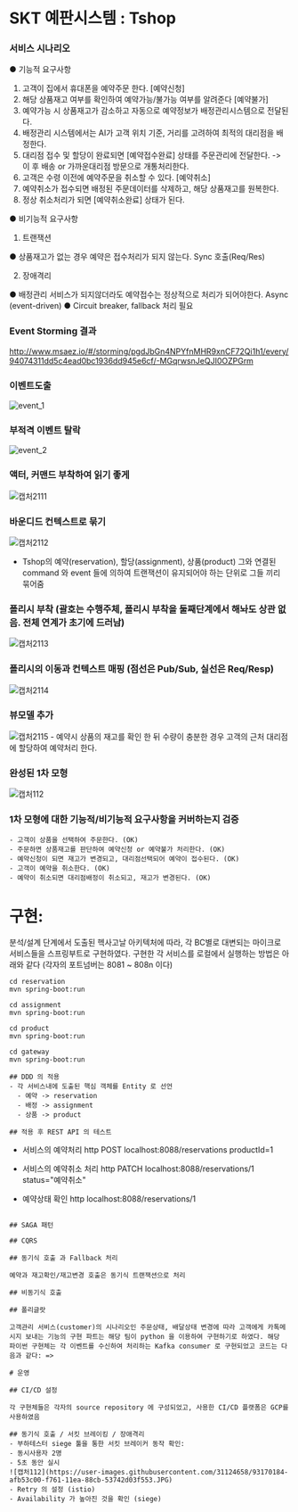 # SKT 예판시스템 : Tshop


### 서비스 시나리오

  ● 기능적 요구사항

  1. 고객이 집에서 휴대폰을 예약주문 한다. [예약신청]
  2. 해당 상품재고 여부를 확인하여 예약가능/불가능 여부를 알려준다 [예약불가]
  3. 예약가능 시 상품재고가 감소하고 자동으로 예약정보가 배정관리시스템으로 전달된다.
  4. 배정관리 시스템에서는 AI가 고객 위치 기준, 거리를 고려하여 최적의 대리점을 배정한다.
  5. 대리점 접수 및 할당이 완료되면 [예약접수완료] 상태를 주문관리에 전달한다. -> 이 후 배송 or 가까운대리점 방문으로 개통처리한다.
  6. 고객은 수령 이전에 예약주문을 취소할 수 있다. [예약취소]
  7. 예약취소가 접수되면 배정된 주문데이터를 삭제하고, 해당 상품재고를 원복한다.
  8. 정상 취소처리가 되면 [예약취소완료] 상태가 된다.

  ● 비기능적 요구사항

  1. 트랜잭션

  ● 상품재고가 없는 경우 예약은 접수처리가 되지 않는다. Sync 호출(Req/Res)
  
  2. 장애격리

  ● 배정관리 서비스가 되지않더라도 예약접수는 정상적으로 처리가 되어야한다. Async (event-driven)
  ●   Circuit breaker, fallback 처리 필요


### Event Storming 결과
  
http://www.msaez.io/#/storming/pgdJbGn4NPYfnMHR9xnCF72Qi1h1/every/94074311dd5c4ead0bc1936dd945e6cf/-MGqrwsnJeQJI0OZPGrm


### 이벤트도출

![event_1](https://user-images.githubusercontent.com/45332921/93048866-cfcdf800-f69a-11ea-9cd4-11519e9a8316.jpg)

### 부적격 이벤트 탈락

![event_2](https://user-images.githubusercontent.com/45332921/93048891-e3795e80-f69a-11ea-8c4b-2cefe99b1131.jpg)

### 액터, 커맨드 부착하여 읽기 좋게
![캡처2111](https://user-images.githubusercontent.com/31124658/93170244-cf4c6480-f761-11ea-9083-d181a1aeab43.JPG)

### 바운디드 컨텍스트로 묶기
![캡처2112](https://user-images.githubusercontent.com/31124658/93170240-ceb3ce00-f761-11ea-95fc-f25012045f20.JPG)
- Tshop의 예약(reservation), 할당(assignment), 상품(product) 그와 연결된 command 와 event 들에 의하여 트랜잭션이 유지되어야 하는 단위로 그들 끼리 묶어줌

### 폴리시 부착 (괄호는 수행주체, 폴리시 부착을 둘째단계에서 해놔도 상관 없음. 전체 연계가 초기에 드러남)
![캡처2113](https://user-images.githubusercontent.com/31124658/93170245-cf4c6480-f761-11ea-95d9-7a66d79179e1.JPG)

### 폴리시의 이동과 컨텍스트 매핑 (점선은 Pub/Sub, 실선은 Req/Resp)
![캡처2114](https://user-images.githubusercontent.com/31124658/93170238-cd82a100-f761-11ea-90c5-627dde4c3b85.JPG)

### 뷰모델 추가
![캡처2115](https://user-images.githubusercontent.com/31124658/93170232-cc517400-f761-11ea-92c3-350a5ccf807a.JPG)
    - 예약시 상품의 재고를 확인 한 뒤 수량이 충분한 경우 고객의 근처 대리점에 할당하여 예약처리 한다.
    
### 완성된 1차 모형
![캡처112](https://user-images.githubusercontent.com/31124658/93170184-afb53c00-f761-11ea-88cb-53742d03f553.JPG)
    
### 1차 모형에 대한 기능적/비기능적 요구사항을 커버하는지 검증
    - 고객이 상품을 선택하여 주문한다. (OK)
    - 주문하면 상품재고를 판단하여 예약신청 or 예약불가 처리한다. (OK)
    - 예약신청이 되면 재고가 변경되고, 대리점선택되어 예약이 접수된다. (OK)
    - 고객이 예약을 취소한다. (OK)
    - 예약이 취소되면 대리점배정이 취소되고, 재고가 변경된다. (OK)
    
# 구현:

분석/설계 단계에서 도출된 헥사고날 아키텍처에 따라, 각 BC별로 대변되는 마이크로 서비스들을 스프링부트로 구현하였다. 구현한 각 서비스를 로컬에서 실행하는 방법은 아래와 같다 (각자의 포트넘버는 8081 ~ 808n 이다)

```
cd reservation
mvn spring-boot:run

cd assignment
mvn spring-boot:run 

cd product
mvn spring-boot:run  

cd gateway
mvn spring-boot:run  

## DDD 의 적용
- 각 서비스내에 도출된 핵심 객체를 Entity 로 선언
  - 예약 -> reservation
  - 배정 -> assignment
  - 상품 -> product

## 적용 후 REST API 의 테스트
```
- 서비스의 예약처리
http POST localhost:8088/reservations productId=1

- 서비스의 예약취소 처리
http PATCH localhost:8088/reservations/1 status="예약취소"

- 예약상태 확인
http localhost:8088/reservations/1
```

## SAGA 패턴

## CQRS

## 동기식 호출 과 Fallback 처리

예약과 재고확인/재고변경 호출은 동기식 트랜잭션으로 처리 

## 비동기식 호출

## 폴리글랏

고객관리 서비스(customer)의 시나리오인 주문상태, 배달상태 변경에 따라 고객에게 카톡메시지 보내는 기능의 구현 파트는 해당 팀이 python 을 이용하여 구현하기로 하였다. 해당 파이썬 구현체는 각 이벤트를 수신하여 처리하는 Kafka consumer 로 구현되었고 코드는 다음과 같다: => 

# 운영

## CI/CD 설정

각 구현체들은 각자의 source repository 에 구성되었고, 사용한 CI/CD 플랫폼은 GCP를 사용하였음

## 동기식 호출 / 서킷 브레이킹 / 장애격리
- 부하테스터 siege 툴을 통한 서킷 브레이커 동작 확인:
- 동시사용자 2명
- 5초 동안 실시
![캡처112](https://user-images.githubusercontent.com/31124658/93170184-afb53c00-f761-11ea-88cb-53742d03f553.JPG)
- Retry 의 설정 (istio)
- Availability 가 높아진 것을 확인 (siege)
